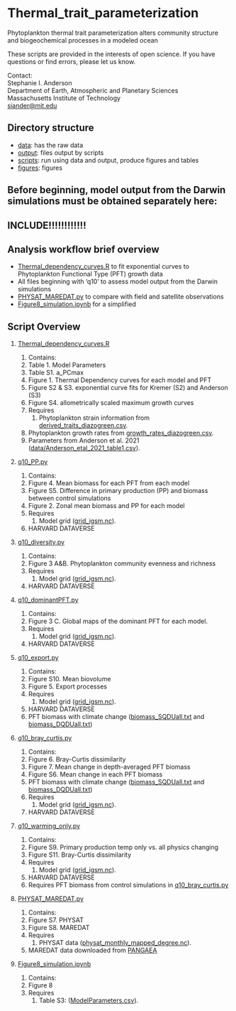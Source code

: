 # Thermal_trait_parameterization
Phytoplankton thermal trait parameterization alters community structure and biogeochemical processes in a modeled ocean 

These scripts are provided in the interests of open science. If you have questions or find errors, please let us know.

Contact:<br/>
Stephanie I. Anderson<br/>
Department of Earth, Atmospheric and Planetary Sciences<br/>
Massachusetts Institute of Technology<br/>
siander@mit.edu<br/>


## Directory structure
- [data](data/): has the raw data
- [output](output/): files output by scripts 
- [scripts](scripts/): run using data and output, produce figures and tables
- [figures](figures/):  figures


## Before beginning, model output from the Darwin simulations must be obtained separately here:
## INCLUDE!!!!!!!!!!!!


## Analysis  workflow brief overview
- [Thermal_dependency_curves.R](scripts/Thermal_dependency_curves.R) to fit exponential curves to Phytoplankton Functional Type (PFT) growth data
- All files beginning with ‘q10’ to assess model output from the Darwin simulations
- [PHYSAT_MAREDAT.py](scripts/PHYSAT_MAREDAT.py) to compare with field and satellite observations
- [Figure8_simulation.ipynb](scripts/Figure8_simulation.ipynb) for a simplified 


## Script Overview

1. [Thermal_dependency_curves.R](scripts/Thermal_dependency_curves.R)
    1. Contains:
	1. Table 1. Model Parameters
	2. Table S1. a_PCmax
	3. Figure 1. Thermal Dependency curves for each model and PFT
	4. Figure S2 & S3. exponential curve fits for Kremer (S2) and Anderson (S3)
	5. Figure S4. allometrically scaled maximum growth curves
    2. Requires
       	 1. Phytoplankton strain information from [derived_traits_diazogreen.csv](data/derived_traits_diazogreen.csv).
	2. Phytoplankton growth rates from [growth_rates_diazogreen.csv](data/growth_rates_diazogreen.csv).
	3. Parameters from Anderson et al. 2021 ([data/Anderson_etal_2021_table1.csv](data/data/Anderson_etal_2021_table1.csv)).

2. [q10_PP.py](scripts/q10_PP.py)
    1. Contains:
	1. Figure 4. Mean biomass for each PFT from each model
	2. Figure S5. Difference in primary production (PP) and biomass between control simulations
	3. Figure 2. Zonal mean biomass and PP for each model
    2. Requires
       	1. Model grid ([grid_igsm.nc](data/grid_igsm.nc)).
	2. HARVARD DATAVERSE

3. [q10_diversity.py](scripts/q10_diversity.py)
    1. Contains:
	1. Figure 3 A&B. Phytoplankton community evenness and richness
    2. Requires
       	1. Model grid ([grid_igsm.nc](data/grid_igsm.nc)).
	2. HARVARD DATAVERSE

4. [q10_dominantPFT.py](scripts/q10_dominantPFT.py)
    1. Contains:
	1. Figure 3 C. Global maps of the dominant PFT for each model.
    2. Requires
       	1. Model grid ([grid_igsm.nc](data/grid_igsm.nc)).
	2. HARVARD DATAVERSE

5. [q10_export.py](scripts/q10_export.py)
    1. Contains:
	1. Figure S10. Mean biovolume
	2. Figure 5. Export processes
    2. Requires
       	1. Model grid ([grid_igsm.nc](data/grid_igsm.nc)).
	2. HARVARD DATAVERSE
	3. PFT biomass with climate change ([biomass_SQDUall.txt](output/biomass_SQDUall.txt) and [biomass_DQDUall.txt](output/biomass_DQDUall.txt))

6. [q10_bray_curtis.py](scripts/q10_bray_curtis.py)
    1. Contains:
	1. Figure 6. Bray-Curtis dissimilarity
	2. Figure 7. Mean change in depth-averaged PFT biomass
	3. Figure S6. Mean change in each PFT biomass
	4. PFT biomass with climate change ([biomass_SQDUall.txt](output/biomass_SQDUall.txt) and [biomass_DQDUall.txt](output/biomass_DQDUall.txt))
    2. Requires
       	1. Model grid ([grid_igsm.nc](data/grid_igsm.nc)).
	2. HARVARD DATAVERSE

7. [q10_warming_only.py](scripts/q10_warming_only.py)
    1. Contains:
	1. Figure S9. Primary production temp only vs. all physics changing
	2. Figure S11. Bray-Curtis dissimilarity
    2. Requires
       	1. Model grid ([grid_igsm.nc](data/grid_igsm.nc)).
	2. HARVARD DATAVERSE
	3. Requires PFT biomass from control simulations in [q10_bray_curtis.py](scripts/q10_bray_curtis.py)

8. [PHYSAT_MAREDAT.py](scripts/PHYSAT_MAREDAT.py)
    1. Contains:
	1. Figure S7. PHYSAT
	2. Figure S8. MAREDAT
    2. Requires
       	1. PHYSAT data ([physat_monthly_mapped_degree.nc](data/physat_monthly_mapped_degree.nc)).
	2. MAREDAT data downloaded from [PANGAEA](http://www.pangaea.de/search?&q=maredat )

9. [Figure8_simulation.ipynb](scripts/Figure8_simulation.ipynb)
    1. Contains:
	1. Figure 8
    2. Requires
       	1. Table S3:  ([ModelParameters.csv](data/ModelParameters.csv)).
